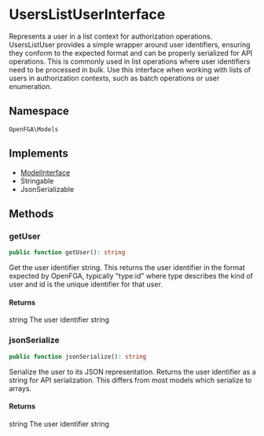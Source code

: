 # UsersListUserInterface

Represents a user in a list context for authorization operations. UsersListUser provides a simple wrapper around user identifiers, ensuring they conform to the expected format and can be properly serialized for API operations. This is commonly used in list operations where user identifiers need to be processed in bulk. Use this interface when working with lists of users in authorization contexts, such as batch operations or user enumeration.

## Namespace
`OpenFGA\Models`

## Implements
* [ModelInterface](ModelInterface.md)
* Stringable
* JsonSerializable



## Methods
### getUser


```php
public function getUser(): string
```

Get the user identifier string. This returns the user identifier in the format expected by OpenFGA, typically &quot;type:id&quot; where type describes the kind of user and id is the unique identifier for that user.


#### Returns
string
 The user identifier string

### jsonSerialize


```php
public function jsonSerialize(): string
```

Serialize the user to its JSON representation. Returns the user identifier as a string for API serialization. This differs from most models which serialize to arrays.


#### Returns
string
 The user identifier string


